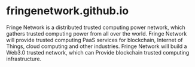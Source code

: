 # fringenetwork.github.io
Fringe Network is a distributed trusted computing power network, which gathers trusted computing power from all over the world. Fringe Network will provide trusted computing PaaS services for blockchain, Internet of Things, cloud computing and other industries. Fringe Network will build a Web3.0 trusted network, which can Provide blockchain trusted computing infrastructure.
